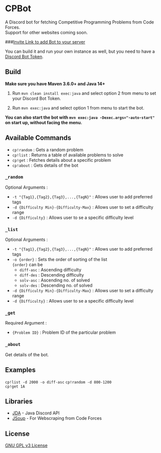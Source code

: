 # CPBot

A Discord bot for fetching Competitive Programming Problems from Code Forces.  
Support for other websites coming soon.

###[Invite Link to add Bot to your server](https://discord.com/api/oauth2/authorize?client_id=711231840484065280&permissions=76800&scope=bot)

You can build it and run your own instance as well, but you need to have a [Discord Bot Token](https://www.writebots.com/discord-bot-token/).
## Build
**Make sure you have Maven 3.6.0+ and Java 14+**

1. Run `mvn clean install exec:java` and select option 2 from menu to set your Discord Bot Token.

2. Run `mvn exec:java` and select option 1 from menu to start the bot.

**You can also start the bot with `mvn exec:java -Dexec.args="-auto-start"` on start up, without facing the menu.**

## Available Commands
* `cp!random` : Gets a random problem
* `cp!list` : Returns a table of available problems to solve
* `cp!get` : Fetches details about a specific problem
* `cp!about` : Gets details of the bot

### `_random`
Optional Arguments :
* `-t "{Tag1},{Tag2},{Tag3},...,{TagN}"` : Allows user to add preferred tags
* `-d {Difficulty Min}-{Difficulty-Max}` : Allows user to set a difficulty range
* `-d {Difficulty}` : Allows user to se a specific difficulty level

### `_list`
Optional Arguments :
* `-t "{Tag1},{Tag2},{Tag3},...,{TagN}"` : Allows user to add preferred tags
* `-o {order}` : Sets the order of sorting of the list  
    `{order}` can be
    * `diff-asc` : Ascending difficulty 
    * `diff-des` : Descending difficulty
    * `solv-asc` : Ascending no. of solved
    * `solv-des` : Descending no. of solved
* `-d {Difficulty Min}-{Difficulty-Max}` : Allows user to set a difficulty range
* `-d {Difficulty}` : Allows user to se a specific difficulty level

### `_get`
Required Argument :
* `{Problem ID}` : Problem ID of the particular problem

### `_about`
Get details of the bot.

## Examples
`cp!list -d 2000 -o diff-asc`
`cp!random -d 800-1200`  
`cp!get 1A`  

## Libraries
* [JDA](https://github.com/DV8FromTheWorld/JDA) - Java Discord API
* [JSoup](https://jsoup.org/) - For Webscraping from Code Forces

## License
[GNU GPL v3 License](https://github.com/dubbadhar/CPBot/blob/master/LICENSE)




